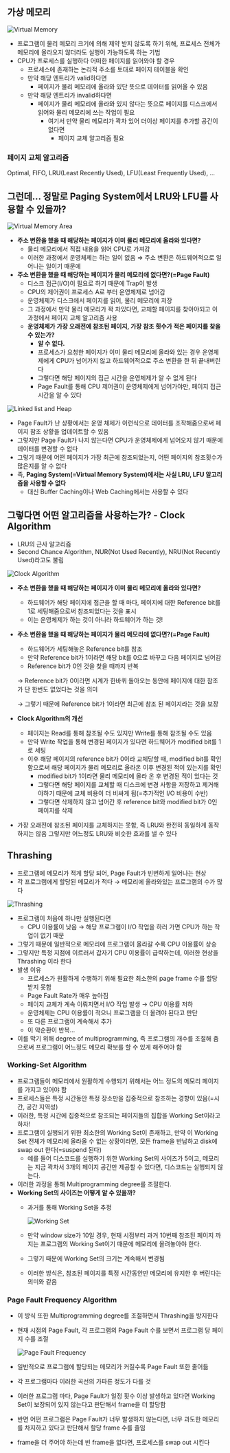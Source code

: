 ## 가상 메모리

![Virtual Memory](image/10-01-1.png)

- 프로그램이 물리 메모리 크기에 의해 제약 받지 않도록 하기 위해, 프로세스 전체가 메모리에 올라오지 않더라도 실행이 가능하도록 하는 기법
- CPU가 프로세스를 실행하다 어떠한 페이지를 읽어와야 할 경우
    - 프로세스에 존재하는 논리적 주소를 토대로 페이지 테이블을 확인
    - 만약 해당 엔트리가 valid하다면
        - 페이지가 물리 메모리에 올라와 있단 뜻으로 데이터를 읽어올 수 있음
    - 만약 해당 엔트리가 invalid하다면
        - 페이지가 물리 메모리에 올라와 있지 않다는 뜻으로 페이지를 디스크에서 읽어와 물리 메모리에 쓰는 작업이 필요
            - 여기서 만약 물리 메모리가 꽉차 있어 더이상 페이지를 추가할 공간이 없다면
                - 페이지 교체 알고리즘 필요

### 페이지 교체 알고리즘

Optimal, FIFO, LRU(Least Recently Used), LFU(Least Frequently Used), …

## 그런데… 정말로 Paging System에서 LRU와 LFU를 사용할 수 있을까?

![Virtual Memory Area](image/10-01-2.png)

- **주소 변환을 했을 때 해당하는 페이지가 이미 물리 메모리에 올라와 있다면?**
    - 물리 메모리에서 직접 내용을 읽어 CPU로 가져감
    - 이러한 과정에서 운영체제는 하는 일이 없음 ⇒ 주소 변환은 하드웨어적으로 일어나는 일이기 때문에
- **주소 변환을 했을 때 해당하는 페이지가 물리 메모리에 없다면?(=Page Fault)**
    - 디스크 접근(I/O)이 필요로 하기 때문에 Trap이 발생
    - CPU의 제어권이 프로세스 A로 부터 운영체제로 넘어감
    - 운영체제가 디스크에서 페이지를 읽어, 물리 메모리에 저장
    - 그 과정에서 만약 물리 메모리가 꽉 차있다면, 교체할 페이지를 찾아야되고 이 과정에서 페이지 교체 알고리즘 사용
    - **운영체제가 가장 오래전에 참조된 페이지, 가장 참조 횟수가 적은 페이지를 찾을 수 있는가?**
        - **알 수 없다.**
        - 프로세스가 요청한 페이지가 이미 물리 메모리에 올라와 있는 경우 운영체제에게 CPU가 넘어가지 않고 하드웨어적으로 주소 변환을 한 뒤 끝내버린다
        - 그렇다면 해당 페이지의 접근 시간을 운영체제가 알 수 없게 된다
        - Page Fault를 통해 CPU 제어권이 운영체제에게 넘어가야만, 페이지 접근 시간을 알 수 있다
    

![Linked list and Heap](image/10-01-3.png)

- Page Fault가 난 상황에서는 운영 체제가 이런식으로 데이터를 조작해줌으로써 페이지 참조 상황을 업데이트할 수 있음
- 그렇지만 Page Fault가 나지 않는다면 CPU가 운영체제에게 넘어오지 않기 때문에 데이터를 변경할 수 없다
- 그렇기 때문에 어떤 페이지가 가장 최근에 참조되었는지, 어떤 페이지의 참조횟수가 많은지를 알 수 없다
- 즉, **Paging System(=Virtual Memory System)에서는 사실 LRU, LFU 알고리즘을 사용할 수 없다**
    - 대신 Buffer Caching이나 Web Caching에서는 사용할 수 있다

## 그렇다면 어떤 알고리즘을 사용하는가? - Clock Algorithm

- LRU의 근사 알고리즘
- Second Chance Algorithm, NUR(Not Used Recently), NRU(Not Recently Used)라고도 불림

![Clock Algorithm](image/10-01-4.png)

- **주소 변환을 했을 때 해당하는 페이지가 이미 물리 메모리에 올라와 있다면?**
    - 하드웨어가 해당 페이지에 접근을 할 때 마다, 페이지에 대한 Reference bit를 1로 세팅해줌으로써 참조되었다는 것을 표시
    - 이는 운영체제가 하는 것이 아니라 하드웨어가 하는 것!
- **주소 변환을 했을 때 해당하는 페이지가 물리 메모리에 없다면?(=Page Fault)**
    - 하드웨어가 세팅해놓은 Reference bit를 참조
    - 만약 Reference bit가 1이라면 해당 bit를 0으로 바꾸고 다음 페이지로 넘어감
    - Reference bit가 0인 것을 찾을 때까지 반복
    
    → Reference bit가 0이라면 시계가 한바퀴 돌아오는 동안에 페이지에 대한 참조가 단 한번도 없었다는 것을 의미
    
    → 그렇기 때문에 Reference bit가 1이라면 최근에 참조 된 페이지라는 것을 보장
    
- **Clock Algorithm의 개선**
    - 페이지는 Read를 통해 참조될 수도 있지만 Write를 통해 참조될 수도 있음
    - 만약 Write 작업을 통해 변경된 페이지가 있다면 하드웨어가 modified bit를 1로 세팅
    - 이후 해당 페이지의 reference bit가 0이라 교체당할 때, modified bit를 확인함으로써 해당 페이지가 물리 메모리로 올라온 이후 변경된 적이 있는지를 확인
        - modified bit가 1이라면 물리 메모리에 올라 온 후 변경된 적이 있다는 것
        - 그렇다면 해당 페이지를 교체할 때 디스크에 변경 사항을 저장하고 제거해야하기 때문에 교체 비용이 더 비싸게 됨(=추가적인 I/O 비용이 수반)
        - 그렇다면 삭제하지 않고 넘어간 후 reference bit와 modified bit가 0인 페이지를 삭제
- 가장 오래전에 참조된 페이지를 교체하지는 못함, 즉 LRU와 완전히 동일하게 동작하지는 않음 그렇지만 어느정도 LRU와 비슷한 효과를 낼 수 있다

## Thrashing

- 프로그램에 메모리가 적게 할당 되어, Page Fault가 빈번하게 일어나는 현상
- 각 프로그램에게 할당된 메모리가 적다 → 메모리에 올라와있는 프로그램의 수가 많다

![Thrashing](image/10-01-5.png)

- 프로그램이 처음에 하나만 실행된다면
    - CPU 이용률이 낮음 → 해당 프로그램이 I/O 작업을 하러 가면 CPU가 하는 작업이 없기 때문
- 그렇기 때문에 일반적으로 메모리에 프로그램이 올라갈 수록 CPU 이용률이 상승
- 그렇지만 특정 지점에 이르러서 갑자기 CPU 이용률이 급락하는데, 이러한 현상을 Thrashing 이라 한다
- 발생 이유
    - 프로세스가 원활하게 수행하기 위해 필요한 최소한의 page frame 수를 할당 받지 못함
    - Page Fault Rate가 매우 높아짐
    - 페이지 교체가 계속 이뤄지면서 I/O 작업 발생 → CPU 이용률 저하
    - 운영체제는 CPU 이용률이 적으니 프로그램을 더 올려야 된다고 판단
    - 또 다른 프로그램이 계속해서 추가
    - 이 악순환이 반복…
- 이를 막기 위해 degree of multiprogramming, 즉 프로그램의 개수를 조절해 줌으로써 프로그램이 어느정도 메모리 확보를 할 수 있게 해주어야 함

### Working-Set Algorithm

- 프로그램들이 메모리에서 원활하게 수행되기 위해서는 어느 정도의 메모리 페이지를 가지고 있어야 함
- 프로세스들은 특정 시간동안 특정 장소만을 집중적으로 참조하는 경향이 있음(=시간, 공간 지역성)
- 이러한, 특정 시간에 집중적으로 참조되는 페이지들의 집합을 Working Set이라고 하자!
- 프로그램이 실행되기 위한 최소한의 Working Set이 존재하고, 만약 이 Working Set 전체가 메모리에 올라올 수 없는 상황이라면, 모든 frame을 반납하고 disk에 swap out 한다(=suspend 된다)
    - 예를 들어 디스코드를 실행하기 위한 Working Set의 사이즈가 5이고, 메모리는 지금 꽉차서 3개의 페이지 공간만 제공할 수 있다면, 디스코드는 실행되지 않는다.
- 이러한 과정을 통해 Multiprogramming degree를 조절한다.
- **Working Set의 사이즈는 어떻게 알 수 있을까?**
    - 과거를 통해 Working Set을 추정
        
        ![Working Set](image/10-01-6.png)
        
    - 만약 window size가 10일 경우, 현재 시점부터 과거 10번째 참조된 페이지 까지는 프로그램의 Working Set이기 때문에 메모리에 올려놓아야 한다.
    - 그렇기 때문에 Working Set의 크기는 계속해서 변경됨
    - 이러한 방식은, 참조된 페이지를 특정 시간동안만 메모리에 유지한 후 버린다는 의미와 같음

### Page Fault Frequency Algorithm

- 이 방식 또한 Multiprogramming degree를 조절하면서 Thrashing을 방지한다
- 현재 시점의 Page Fault, 각 프로그램의 Page Fault 수를 보면서 프로그램 당 페이지 수를 조절
    
    ![Page Fault Frequency](image/10-01-7.png)
    
- 일반적으로 프로그램에 할당되는 메모리가 커질수록 Page Fault 또한 줄어듦
- 각 프로그램마다 이러한 곡선의 가파른 정도가 다를 것
- 이러한 프로그램 마다, Page Fault가 일정 횟수 이상 발생하고 있다면 Working Set이 보장되어 있지 않는다고 판단해서 frame을 더 할당함
- 반면 어떤 프로그램은 Page Fault가 너무 발생하지 않는다면, 너무 과도한 메모리를 차지하고 있다고 판단해서 할당 frame 수를 줄임
- frame을 더 주어야 하는데 빈 frame을 없다면, 프로세스를 swap out 시킨다
